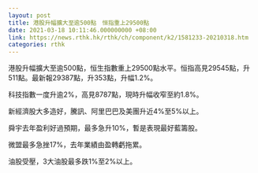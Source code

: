 ```yaml
---
layout: post
title: 港股升幅擴大至逾500點　恒指重上29500點
date: 2021-03-18 10:11:46.000000000 +08:00
link: https://news.rthk.hk/rthk/ch/component/k2/1581233-20210318.htm
categories: rthk
---
```


港股升幅擴大至逾500點，恒生指數重上29500點水平。恒指高見29545點，升511點。最新報29387點，升353點，升幅1.2%。

科技指數一度升逾2%，高見8787點，現時升幅收窄至約1.8%。

新經濟股大多造好，騰訊、阿里巴巴及美團升近4%至5%以上。

舜宇去年盈利好過預期，最多急升10%，暫是表現最好藍籌股。

微盟最多急挫17%，去年業績由盈轉虧拖累。

油股受壓，3大油股最多跌1%至2%以上。
